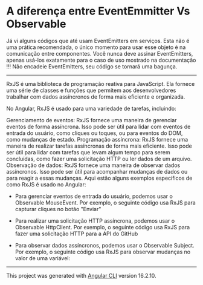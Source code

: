# A diferença entre EventEmmitter Vs Observable

Já vi alguns códigos que até usam EventEmitters em serviços. Esta não é uma prática recomendada, o único momento para usar esse objeto é na comunicação entre componentes. Você nunca deve assinar EventEmitters, apenas usá-los exatamente para o caso de uso mostrado na documentação !!! Não encadeie EventEmitters, seu código se tornará uma bagunça.

----------------------------------------------------------------
RxJS é uma biblioteca de programação reativa para JavaScript. Ela fornece uma série de classes e funções que permitem aos desenvolvedores trabalhar com dados assíncronos de forma mais eficiente e organizada.

No Angular, RxJS é usado para uma variedade de tarefas, incluindo:

Gerenciamento de eventos: RxJS fornece uma maneira de gerenciar eventos de forma assíncrona. Isso pode ser útil para lidar com eventos de entrada do usuário, como cliques ou toques, ou para eventos do DOM, como mudanças de estado.
Programação assíncrona: RxJS fornece uma maneira de realizar tarefas assíncronas de forma mais eficiente. Isso pode ser útil para lidar com tarefas que levam algum tempo para serem concluídas, como fazer uma solicitação HTTP ou ler dados de um arquivo.
Observação de dados: RxJS fornece uma maneira de observar dados assíncronos. Isso pode ser útil para acompanhar mudanças de dados ou para reagir a essas mudanças.
Aqui estão alguns exemplos específicos de como RxJS é usado no Angular:

 - Para gerenciar eventos de entrada do usuário, podemos usar o Observable MouseEvent. Por exemplo, o seguinte código usa RxJS para capturar cliques no botão "Enviar"
 
 - Para realizar uma solicitação HTTP assíncrona, podemos usar o Observable HttpClient. Por exemplo, o seguinte código usa RxJS para fazer uma solicitação HTTP para a API do GitHub
 
 - Para observar dados assíncronos, podemos usar o Observable Subject. Por exemplo, o seguinte código usa RxJS para observar mudanças no valor de uma variável:





-------------------------------------------------------------

This project was generated with [Angular CLI](https://github.com/angular/angular-cli) version 16.2.10.


